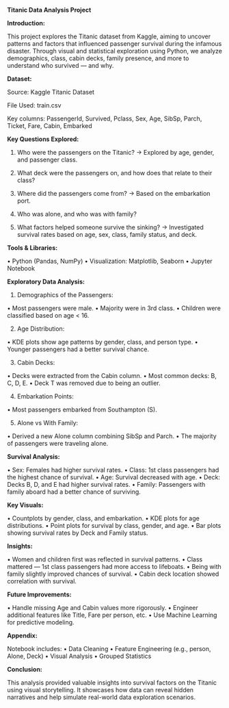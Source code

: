 **Titanic Data Analysis Project**

**Introduction:**

This project explores the Titanic dataset from Kaggle, aiming to uncover patterns and factors that influenced passenger survival during the infamous disaster. Through visual and statistical exploration using Python, we analyze demographics, class, cabin decks, family presence, and more to understand who survived — and why.

**Dataset:**

Source: Kaggle Titanic Dataset

File Used: train.csv

Key columns: PassengerId, Survived, Pclass, Sex, Age, SibSp, Parch, Ticket, Fare, Cabin, Embarked

**Key Questions Explored:**

1. Who were the passengers on the Titanic?
→ Explored by age, gender, and passenger class.

2. What deck were the passengers on, and how does that relate to their class?

3. Where did the passengers come from?
→ Based on the embarkation port.

4. Who was alone, and who was with family?

5. What factors helped someone survive the sinking?
→ Investigated survival rates based on age, sex, class, family status, and deck.

**Tools & Libraries:**

•	Python (Pandas, NumPy)
•	Visualization: Matplotlib, Seaborn
•	Jupyter Notebook

**Exploratory Data Analysis:**

1. Demographics of the Passengers:
   
  •	Most passengers were male.
  •	Majority were in 3rd class.
  •	Children were classified based on age < 16.

2. Age Distribution:

  •	KDE plots show age patterns by gender, class, and person type.
  •	Younger passengers had a better survival chance.

3. Cabin Decks:

  •	Decks were extracted from the Cabin column.
  •	Most common decks: B, C, D, E.
  •	Deck T was removed due to being an outlier.

4. Embarkation Points:

  •	Most passengers embarked from Southampton (S).

5. Alone vs With Family:

  •	Derived a new Alone column combining SibSp and Parch.
  •	The majority of passengers were traveling alone.

**Survival Analysis:**

•	Sex: Females had higher survival rates.
•	Class: 1st class passengers had the highest chance of survival.
•	Age: Survival decreased with age.
•	Deck: Decks B, D, and E had higher survival rates.
•	Family: Passengers with family aboard had a better chance of surviving.

**Key Visuals:**

•	Countplots by gender, class, and embarkation.
•	KDE plots for age distributions.
•	Point plots for survival by class, gender, and age.
•	Bar plots showing survival rates by Deck and Family status.

**Insights:**

•	Women and children first was reflected in survival patterns.
•	Class mattered — 1st class passengers had more access to lifeboats.
•	Being with family slightly improved chances of survival.
•	Cabin deck location showed correlation with survival.

**Future Improvements:**

•	Handle missing Age and Cabin values more rigorously.
•	Engineer additional features like Title, Fare per person, etc.
•	Use Machine Learning for predictive modeling.

**Appendix:**

Notebook includes:
  •	Data Cleaning
  •	Feature Engineering (e.g., person, Alone, Deck)
  •	Visual Analysis
  •	Grouped Statistics

**Conclusion:**

This analysis provided valuable insights into survival factors on the Titanic using visual storytelling. It showcases how data can reveal hidden narratives and help simulate real-world data exploration scenarios.
